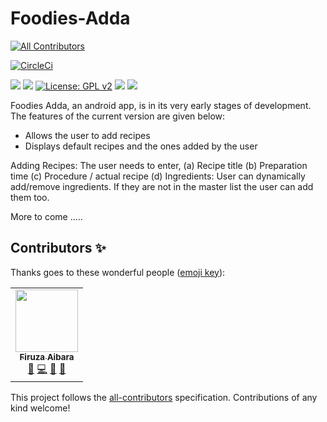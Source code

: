 # Foodies-Adda
<!-- ALL-CONTRIBUTORS-BADGE:START - Do not remove or modify this section -->
[![All Contributors](https://img.shields.io/badge/all_contributors-1-orange.svg?style=flat-square)](#contributors-)
<!-- ALL-CONTRIBUTORS-BADGE:END -->
[![CircleCi](https://img.shields.io/circleci/project/github/firuza/Foodies-Adda.svg)](https://circleci.com/gh/firuza/Foodies-Adda)

[![](https://img.shields.io/github/last-commit/google/skia.svg)](https://github.com/firuza/Foodies-Adda/commits/master)
[![](https://img.shields.io/github/contributors/firuza/Foodies-Adda.svg)](https://github.com/pinax/pinax-notifications/graphs/contributors)
[![License: GPL v2](https://img.shields.io/badge/License-GPL%20v2-blue.svg)](https://www.gnu.org/licenses/old-licenses/gpl-2.0.en.html)
[![](https://img.shields.io/github/issues/firuza/Foodies-Adda.svg)](https://github.com/firuza/Foodies-Adda/issues)
[![](https://img.shields.io/github/issues-pr/firuza/Foodies-Adda.svg)](https://github.com/firuza/Foodies-Adda/pulls)

Foodies Adda, an android app, is in its very early stages of development. The features of the current version are given below:
- Allows the user to add recipes
- Displays default recipes and the ones added by the user 

Adding Recipes: The user needs to enter,
(a) Recipe title
(b) Preparation time
(c) Procedure / actual recipe
(d) Ingredients: User can dynamically add/remove ingredients. If they are not in the master list the user can add them too.

More to come .....

## Contributors ✨

Thanks goes to these wonderful people ([emoji key](https://allcontributors.org/docs/en/emoji-key)):

<!-- ALL-CONTRIBUTORS-LIST:START - Do not remove or modify this section -->
<!-- prettier-ignore-start -->
<!-- markdownlint-disable -->
<table>
  <tr>
    <td align="center"><a href="https://firuza.github.io/"><img src="https://avatars0.githubusercontent.com/u/7722581?v=4" width="100px;" alt=""/><br /><sub><b>Firuza Aibara</b></sub></a><br /><a href="#design-firuza" title="Design">🎨</a> <a href="https://github.com/firuza/Foodies-Adda/commits?author=firuza" title="Code">💻</a> <a href="https://github.com/firuza/Foodies-Adda/commits?author=firuza" title="Documentation">📖</a> <a href="#projectManagement-firuza" title="Project Management">📆</a></td>
  </tr>
</table>

<!-- markdownlint-enable -->
<!-- prettier-ignore-end -->
<!-- ALL-CONTRIBUTORS-LIST:END -->

This project follows the [all-contributors](https://github.com/all-contributors/all-contributors) specification. Contributions of any kind welcome!